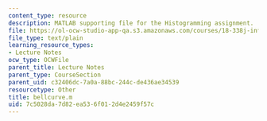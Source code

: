 ```yaml
---
content_type: resource
description: MATLAB supporting file for the Histogramming assignment.
file: https://ol-ocw-studio-app-qa.s3.amazonaws.com/courses/18-338j-infinite-random-matrix-theory-fall-2004/7c5028da7d82ea536f012d4e2459f57c_bellcurve.m
file_type: text/plain
learning_resource_types:
- Lecture Notes
ocw_type: OCWFile
parent_title: Lecture Notes
parent_type: CourseSection
parent_uid: c32406dc-7a0a-88bc-244c-de436ae34539
resourcetype: Other
title: bellcurve.m
uid: 7c5028da-7d82-ea53-6f01-2d4e2459f57c
---
```

